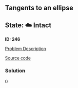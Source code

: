 ## Tangents to an ellipse

## State: :cloud: **Intact**

**ID: 246**

[Problem Description](https://projecteuler.net/problem=246)

[Source code](main.cpp)

### Solution
0